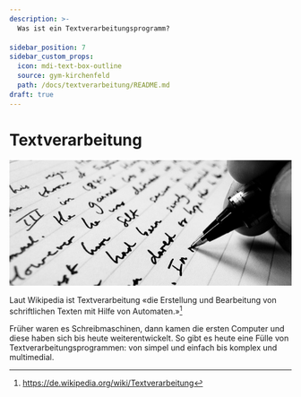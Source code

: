 ```yaml
---
description: >-
  Was ist ein Textverarbeitungsprogramm?

sidebar_position: 7
sidebar_custom_props:
  icon: mdi-text-box-outline
  source: gym-kirchenfeld
  path: /docs/textverarbeitung/README.md
draft: true
---
```


# Textverarbeitung

![*writing* von Jonathan Kim via [flickr](https://www.flickr.com/photos/jkim1/452830868)](./images/writing.jpg)

Laut Wikipedia ist Textverarbeitung «die Erstellung und Bearbeitung von schriftlichen Texten mit Hilfe von Automaten.»[^wikipedia]

Früher waren es Schreibmaschinen, dann kamen die ersten Computer und diese haben sich bis heute weiterentwickelt. So gibt es heute eine Fülle von Textverarbeitungsprogrammen: von simpel und einfach bis komplex und multimedial. 


[^wikipedia]: https://de.wikipedia.org/wiki/Textverarbeitung
